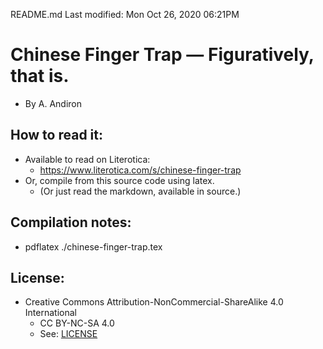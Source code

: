 README.md
Last modified: Mon Oct 26, 2020  06:21PM

# Chinese Finger Trap — Figuratively, that is. 
* By A. Andiron

## How to read it:
* Available to read on Literotica:
	* https://www.literotica.com/s/chinese-finger-trap
* Or, compile from this source code using latex.
	* (Or just read the markdown, available in source.) 

## Compilation notes:
* pdflatex ./chinese-finger-trap.tex

## License:
* Creative Commons Attribution-NonCommercial-ShareAlike 4.0 International
	* CC BY-NC-SA 4.0
	* See: [LICENSE](./LICENSE)


